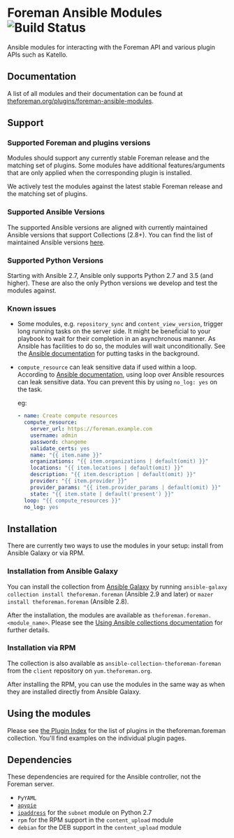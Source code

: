 # Foreman Ansible Modules ![Build Status](https://github.com/theforeman/foreman-ansible-modules/workflows/CI/badge.svg)

Ansible modules for interacting with the Foreman API and various plugin APIs such as Katello.

## Documentation

A list of all modules and their documentation can be found at [theforeman.org/plugins/foreman-ansible-modules](https://theforeman.org/plugins/foreman-ansible-modules/).

## Support

### Supported Foreman and plugins versions

Modules should support any currently stable Foreman release and the matching set of plugins.
Some modules have additional features/arguments that are only applied when the corresponding plugin is installed.

We actively test the modules against the latest stable Foreman release and the matching set of plugins.

### Supported Ansible Versions

The supported Ansible versions are aligned with currently maintained Ansible versions that support Collections (2.8+).
You can find the list of maintained Ansible versions [here](https://docs.ansible.com/ansible/latest/reference_appendices/release_and_maintenance.html#release-status).

### Supported Python Versions

Starting with Ansible 2.7, Ansible only supports Python 2.7 and 3.5 (and higher). These are also the only Python versions we develop and test the modules against.

### Known issues

* Some modules, e.g. `repository_sync` and `content_view_version`, trigger long running tasks on the server side. It might be beneficial to your playbook to wait for their completion in an asynchronous manner.
  As Ansible has facilities to do so, the modules will wait unconditionally. See the [Ansible documentation](https://docs.ansible.com/ansible/latest/user_guide/playbooks_async.html) for putting tasks in the background.

* `compute_resource` can leak sensitive data if used within a loop. According to [Ansible documentation](https://docs.ansible.com/ansible/latest/user_guide/playbooks_loops.html), using loop over Ansible resources can leak sensitive data. You can prevent this by using `no_log: yes` on the task.
  
  eg:
   ```yaml
   - name: Create compute resources
     compute_resource:
       server_url: https://foreman.example.com
       username: admin
       password: changeme
       validate_certs: yes
       name: "{{ item.name }}"
       organizations: "{{ item.organizations | default(omit) }}"
       locations: "{{ item.locations | default(omit) }}"
       description: "{{ item.description | default(omit) }}"
       provider: "{{ item.provider }}"
       provider_params: "{{ item.provider_params | default(omit) }}"
       state: "{{ item.state | default('present') }}"
     loop: "{{ compute_resources }}"
     no_log: yes
   ```

## Installation

There are currently two ways to use the modules in your setup: install from Ansible Galaxy or via RPM.

### Installation from Ansible Galaxy

You can install the collection from [Ansible Galaxy](https://galaxy.ansible.com/theforeman/foreman) by running `ansible-galaxy collection install theforeman.foreman` (Ansible 2.9 and later) or `mazer install theforeman.foreman` (Ansible 2.8).

After the installation, the modules are available as `theforeman.foreman.<module_name>`. Please see the [Using Ansible collections documentation](https://docs.ansible.com/ansible/devel/user_guide/collections_using.html) for further details.

### Installation via RPM

The collection is also available as `ansible-collection-theforeman-foreman` from the `client` repository on `yum.theforeman.org`.

After installing the RPM, you can use the modules in the same way as when they are installed directly from Ansible Galaxy.

## Using the modules

Please see [the Plugin Index](https://theforeman.org/plugins/foreman-ansible-modules/) for the list of plugins in the theforeman.foreman collection.
You'll find examples on the individual plugin pages.

## Dependencies

These dependencies are required for the Ansible controller, not the Foreman server. 

* `PyYAML`
* [`apypie`](https://pypi.org/project/apypie/)
* [`ipaddress`](https://pypi.org/project/ipaddress/) for the `subnet` module on Python 2.7
* `rpm` for the RPM support in the `content_upload` module
* `debian` for the DEB support in the `content_upload` module
